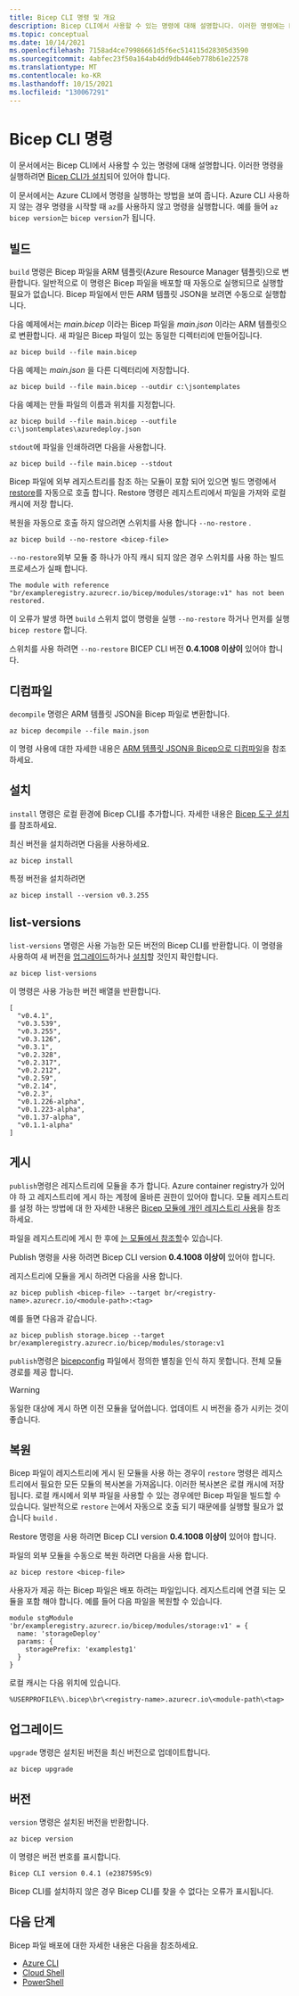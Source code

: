 ```yaml
---
title: Bicep CLI 명령 및 개요
description: Bicep CLI에서 사용할 수 있는 명령에 대해 설명합니다. 이러한 명령에는 Bicep에서 Azure Resource Manager 템플릿을 빌드하는 명령이 포함됩니다.
ms.topic: conceptual
ms.date: 10/14/2021
ms.openlocfilehash: 7158ad4ce79986661d5f6ec514115d28305d3590
ms.sourcegitcommit: 4abfec23f50a164ab4dd9db446eb778b61e22578
ms.translationtype: MT
ms.contentlocale: ko-KR
ms.lasthandoff: 10/15/2021
ms.locfileid: "130067291"
---
```

# <a name="bicep-cli-commands"></a>Bicep CLI 명령

이 문서에서는 Bicep CLI에서 사용할 수 있는 명령에 대해 설명합니다. 이러한 명령을 실행하려면 [Bicep CLI가 설치](./install.md)되어 있어야 합니다.

이 문서에서는 Azure CLI에서 명령을 실행하는 방법을 보여 줍니다. Azure CLI 사용하지 않는 경우 명령을 시작할 때 `az`를 사용하지 않고 명령을 실행합니다. 예를 들어 `az bicep version`는 ``bicep version``가 됩니다.

## <a name="build"></a>빌드

`build` 명령은 Bicep 파일을 ARM 템플릿(Azure Resource Manager 템플릿)으로 변환합니다. 일반적으로 이 명령은 Bicep 파일을 배포할 때 자동으로 실행되므로 실행할 필요가 없습니다. Bicep 파일에서 만든 ARM 템플릿 JSON을 보려면 수동으로 실행합니다.

다음 예제에서는 _main.bicep_ 이라는 Bicep 파일을 _main.json_ 이라는 ARM 템플릿으로 변환합니다. 새 파일은 Bicep 파일이 있는 동일한 디렉터리에 만들어집니다.

```azurecli
az bicep build --file main.bicep
```

다음 예제는 _main.json_ 을 다른 디렉터리에 저장합니다.

```azurecli
az bicep build --file main.bicep --outdir c:\jsontemplates
```

다음 예제는 만들 파일의 이름과 위치를 지정합니다.

```azurecli
az bicep build --file main.bicep --outfile c:\jsontemplates\azuredeploy.json
```

`stdout`에 파일을 인쇄하려면 다음을 사용합니다.

```azurecli
az bicep build --file main.bicep --stdout
```

Bicep 파일에 외부 레지스트리를 참조 하는 모듈이 포함 되어 있으면 빌드 명령에서 [restore](#restore)를 자동으로 호출 합니다. Restore 명령은 레지스트리에서 파일을 가져와 로컬 캐시에 저장 합니다.

복원을 자동으로 호출 하지 않으려면 스위치를 사용 합니다 `--no-restore` .

```azurecli
az bicep build --no-restore <bicep-file>
```

`--no-restore`외부 모듈 중 하나가 아직 캐시 되지 않은 경우 스위치를 사용 하는 빌드 프로세스가 실패 합니다.

```error
The module with reference "br/exampleregistry.azurecr.io/bicep/modules/storage:v1" has not been restored.
```

이 오류가 발생 하면 `build` 스위치 없이 명령을 실행 `--no-restore` 하거나 먼저를 실행 `bicep restore` 합니다.

스위치를 사용 하려면 `--no-restore` BICEP CLI 버전 **0.4.1008 이상이** 있어야 합니다.

## <a name="decompile"></a>디컴파일

`decompile` 명령은 ARM 템플릿 JSON을 Bicep 파일로 변환합니다.

```azurecli
az bicep decompile --file main.json
```

이 명령 사용에 대한 자세한 내용은 [ARM 템플릿 JSON을 Bicep으로 디컴파일](decompile.md)을 참조하세요.

## <a name="install"></a>설치

`install` 명령은 로컬 환경에 Bicep CLI를 추가합니다. 자세한 내용은 [Bicep 도구 설치](install.md)를 참조하세요.

최신 버전을 설치하려면 다음을 사용하세요.

```azurecli
az bicep install
```

특정 버전을 설치하려면

```azurecli
az bicep install --version v0.3.255
```

## <a name="list-versions"></a>list-versions

`list-versions` 명령은 사용 가능한 모든 버전의 Bicep CLI를 반환합니다. 이 명령을 사용하여 새 버전을 [업그레이드](#upgrade)하거나 [설치](#install)할 것인지 확인합니다.

```azurecli
az bicep list-versions
```

이 명령은 사용 가능한 버전 배열을 반환합니다.

```azurecli
[
  "v0.4.1",
  "v0.3.539",
  "v0.3.255",
  "v0.3.126",
  "v0.3.1",
  "v0.2.328",
  "v0.2.317",
  "v0.2.212",
  "v0.2.59",
  "v0.2.14",
  "v0.2.3",
  "v0.1.226-alpha",
  "v0.1.223-alpha",
  "v0.1.37-alpha",
  "v0.1.1-alpha"
]
```

## <a name="publish"></a>게시

`publish`명령은 레지스트리에 모듈을 추가 합니다. Azure container registry가 있어야 하 고 레지스트리에 게시 하는 계정에 올바른 권한이 있어야 합니다. 모듈 레지스트리를 설정 하는 방법에 대 한 자세한 내용은 [Bicep 모듈에 개인 레지스트리 사용](private-module-registry.md)을 참조 하세요.

파일을 레지스트리에 게시 한 후에 [는 모듈에서 참조할](modules.md#file-in-registry)수 있습니다.

Publish 명령을 사용 하려면 Bicep CLI version **0.4.1008 이상이** 있어야 합니다.

레지스트리에 모듈을 게시 하려면 다음을 사용 합니다.

```azurecli
az bicep publish <bicep-file> --target br/<registry-name>.azurecr.io/<module-path>:<tag>
```

예를 들면 다음과 같습니다.

```azurecli
az bicep publish storage.bicep --target br/exampleregistry.azurecr.io/bicep/modules/storage:v1
```

`publish`명령은 [bicepconfig](bicep-config.md) 파일에서 정의한 별칭을 인식 하지 못합니다. 전체 모듈 경로를 제공 합니다.

> [!WARNING]
> 동일한 대상에 게시 하면 이전 모듈을 덮어씁니다. 업데이트 시 버전을 증가 시키는 것이 좋습니다.

## <a name="restore"></a>복원

Bicep 파일이 레지스트리에 게시 된 모듈을 사용 하는 경우이 `restore` 명령은 레지스트리에서 필요한 모든 모듈의 복사본을 가져옵니다. 이러한 복사본은 로컬 캐시에 저장 됩니다. 로컬 캐시에서 외부 파일을 사용할 수 있는 경우에만 Bicep 파일을 빌드할 수 있습니다. 일반적으로 `restore` 는에서 자동으로 호출 되기 때문에를 실행할 필요가 없습니다 `build` .

Restore 명령을 사용 하려면 Bicep CLI version **0.4.1008 이상이** 있어야 합니다.

파일의 외부 모듈을 수동으로 복원 하려면 다음을 사용 합니다.

```azurecli
az bicep restore <bicep-file>
```

사용자가 제공 하는 Bicep 파일은 배포 하려는 파일입니다. 레지스트리에 연결 되는 모듈을 포함 해야 합니다. 예를 들어 다음 파일을 복원할 수 있습니다.

```bicep
module stgModule 'br/exampleregistry.azurecr.io/bicep/modules/storage:v1' = {
  name: 'storageDeploy'
  params: {
    storagePrefix: 'examplestg1'
  }
}
```

로컬 캐시는 다음 위치에 있습니다.

```path
%USERPROFILE%\.bicep\br\<registry-name>.azurecr.io\<module-path\<tag>
```

## <a name="upgrade"></a>업그레이드

`upgrade` 명령은 설치된 버전을 최신 버전으로 업데이트합니다.

```azurecli
az bicep upgrade
```

## <a name="version"></a>버전

`version` 명령은 설치된 버전을 반환합니다.

```azurecli
az bicep version
```

이 명령은 버전 번호를 표시합니다.

```azurecli
Bicep CLI version 0.4.1 (e2387595c9)
```

Bicep CLI를 설치하지 않은 경우 Bicep CLI를 찾을 수 없다는 오류가 표시됩니다.

## <a name="next-steps"></a>다음 단계

Bicep 파일 배포에 대한 자세한 내용은 다음을 참조하세요.

* [Azure CLI](deploy-cli.md)
* [Cloud Shell](deploy-cloud-shell.md)
* [PowerShell](deploy-powershell.md)
